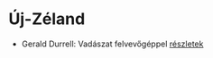 # Új-Zéland

- Gerald Durrell: Vadászat felvevőgéppel [részletek](../_details/Gerald%20Durrell.md#id_863)